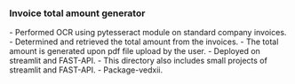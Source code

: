 <h3>Invoice total amount generator</h3>
- Performed OCR using pytesseract module on standard company invoices.
- Determined and retrieved the total amount from the invoices.
- The total amount is generated upon pdf file upload by the user.
- Deployed on streamlit and FAST-API.
- This directory also includes small projects of streamlit and FAST-API.
- Package-vedxii.
 


